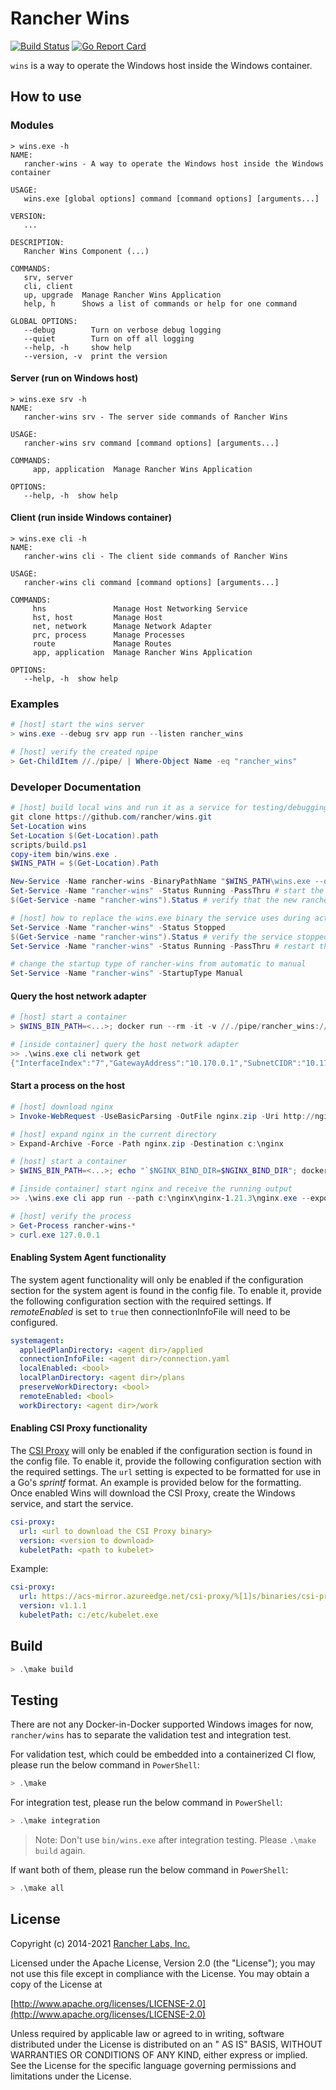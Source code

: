 # Rancher Wins

[![Build Status](https://drone-publish.rancher.io/api/badges/rancher/wins/status.svg?ref=refs/heads/main)](https://drone-pr.rancher.io/rancher/wins)
[![Go Report Card](https://goreportcard.com/badge/github.com/rancher/wins)](https://goreportcard.com/report/github.com/rancher/wins)

`wins` is a way to operate the Windows host inside the Windows container.

## How to use

### Modules

```
> wins.exe -h
NAME:
   rancher-wins - A way to operate the Windows host inside the Windows container

USAGE:
   wins.exe [global options] command [command options] [arguments...]

VERSION:
   ...

DESCRIPTION:
   Rancher Wins Component (...)

COMMANDS:
   srv, server
   cli, client
   up, upgrade  Manage Rancher Wins Application
   help, h      Shows a list of commands or help for one command

GLOBAL OPTIONS:
   --debug        Turn on verbose debug logging
   --quiet        Turn on off all logging
   --help, -h     show help
   --version, -v  print the version

```

#### Server (run on Windows host)

```
> wins.exe srv -h
NAME:
   rancher-wins srv - The server side commands of Rancher Wins

USAGE:
   rancher-wins srv command [command options] [arguments...]

COMMANDS:
     app, application  Manage Rancher Wins Application

OPTIONS:
   --help, -h  show help
```

#### Client (run inside Windows container)

```
> wins.exe cli -h
NAME:
   rancher-wins cli - The client side commands of Rancher Wins

USAGE:
   rancher-wins cli command [command options] [arguments...]

COMMANDS:
     hns               Manage Host Networking Service
     hst, host         Manage Host
     net, network      Manage Network Adapter
     prc, process      Manage Processes
     route             Manage Routes
     app, application  Manage Rancher Wins Application

OPTIONS:
   --help, -h  show help
```

### Examples

``` powershell
# [host] start the wins server
> wins.exe --debug srv app run --listen rancher_wins

# [host] verify the created npipe
> Get-ChildItem //./pipe/ | Where-Object Name -eq "rancher_wins"
```

### Developer Documentation
```powershell
# [host] build local wins and run it as a service for testing/debugging
git clone https://github.com/rancher/wins.git
Set-Location wins
Set-Location $(Get-Location).path
scripts/build.ps1
copy-item bin/wins.exe .
$WINS_PATH = $(Get-Location).Path

New-Service -Name rancher-wins -BinaryPathName "$WINS_PATH\wins.exe --debug srv app run" -DisplayName "Rancher Wins" -StartupType Manual
Set-Service -Name "rancher-wins" -Status Running -PassThru # start the rancher-wins service and output servicecontroller[]
$(Get-Service -name "rancher-wins").Status # verify that the new rancher-wins service is running

# [host] how to replace the wins.exe binary the service uses during active development
Set-Service -Name "rancher-wins" -Status Stopped
$(Get-Service -name "rancher-wins").Status # verify the service stopped
Set-Service -Name "rancher-wins" -Status Running -PassThru # restart the service with the freshly built wins binary

# change the startup type of rancher-wins from automatic to manual
Set-Service -Name "rancher-wins" -StartupType Manual
```

#### Query the host network adapter

``` powershell
# [host] start a container
> $WINS_BIN_PATH=<...>; docker run --rm -it -v //./pipe/rancher_wins://./pipe/rancher_wins -v "$($WINS_BIN_PATH):c:\host\wins" -w c:\host\wins --entrypoint powershell mcr.microsoft.com/windows/servercore:ltsc2019

# [inside container] query the host network adapter
>> .\wins.exe cli network get
{"InterfaceIndex":"7","GatewayAddress":"10.170.0.1","SubnetCIDR":"10.170.0.0/20","HostName":"frank-wins-dev","AddressCIDR":"10.170.15.229/32"}
```

#### Start a process on the host

``` powershell
# [host] download nginx 
> Invoke-WebRequest -UseBasicParsing -OutFile nginx.zip -Uri http://nginx.org/download/nginx-1.21.3.zip

# [host] expand nginx in the current directory
> Expand-Archive -Force -Path nginx.zip -Destination c:\nginx

# [host] start a container
> $WINS_BIN_PATH=<...>; echo "`$NGINX_BIND_DIR=$NGINX_BIND_DIR"; docker run --rm -it -v //./pipe/rancher_wins://./pipe/rancher_wins -v "$($WINS_BIN_PATH):c:\host\wins" -v "c:\nginx:c:\nginx" -w c:\host\wins --entrypoint powershell mcr.microsoft.com/windows/servercore:ltsc2019

# [inside container] start nginx and receive the running output
>> .\wins.exe cli app run --path c:\nginx\nginx-1.21.3\nginx.exe --exposes TCP:80

# [host] verify the process
> Get-Process rancher-wins-*
> curl.exe 127.0.0.1
```

#### Enabling System Agent functionality

The system agent functionality will only be enabled if the configuration section for the system agent is found in the
config file. To enable it, provide the following configuration section with the required settings. If *remoteEnabled* is
set to `true` then connectionInfoFile will need to be configured.

```YAML
systemagent:
  appliedPlanDirectory: <agent dir>/applied
  connectionInfoFile: <agent dir>/connection.yaml
  localEnabled: <bool>
  localPlanDirectory: <agent dir>/plans
  preserveWorkDirectory: <bool>
  remoteEnabled: <bool>
  workDirectory: <agent dir>/work
```

#### Enabling CSI Proxy functionality

The [CSI Proxy](https://github.com/kubernetes-csi/csi-proxy) will only be enabled if the configuration section is found
in the config file. To enable it, provide the following configuration section with the required settings. The `url`
setting is expected to be formatted for use in a Go's *sprintf* format. An example is provided below for the formatting.
Once enabled Wins will download the CSI Proxy, create the Windows service, and start the service.

```YAML
csi-proxy:
  url: <url to download the CSI Proxy binary>
  version: <version to download>
  kubeletPath: <path to kubelet>
```

Example:

```YAML
csi-proxy:
  url: https://acs-mirror.azureedge.net/csi-proxy/%[1]s/binaries/csi-proxy-%[1]s.tar.gz
  version: v1.1.1
  kubeletPath: c:/etc/kubelet.exe
```

## Build

``` powershell
> .\make build
```

## Testing

There are not any Docker-in-Docker supported Windows images for now, `rancher/wins` has to separate the validation test
and integration test.

For validation test, which could be embedded into a containerized CI flow, please run the below command in `PowerShell`:

``` powershell
> .\make
```

For integration test, please run the below command in `PowerShell`:

``` powershell
> .\make integration
```

> Note: Don't use `bin/wins.exe` after integration testing. Please `.\make build` again.

If want both of them, please run the below command in `PowerShell`:

``` powershell
> .\make all
```

## License

Copyright (c) 2014-2021 [Rancher Labs, Inc.](http://rancher.com)

Licensed under the Apache License, Version 2.0 (the "License"); you may not use this file except in compliance with the
License. You may obtain a copy of the License at

[http://www.apache.org/licenses/LICENSE-2.0](http://www.apache.org/licenses/LICENSE-2.0)

Unless required by applicable law or agreed to in writing, software distributed under the License is distributed on an "
AS IS" BASIS, WITHOUT WARRANTIES OR CONDITIONS OF ANY KIND, either express or implied. See the License for the specific
language governing permissions and limitations under the License.